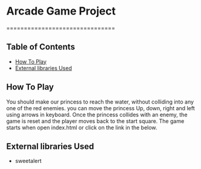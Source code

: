 # Arcade Game Project
===============================

## Table of Contents

* [How To Play](#HowToPlay)
* [External libraries Used](#ExternallibrariesUsed)

## How To Play
You should make our princess to reach the water, without colliding into any one of the red enemies. you can move the princess Up, down, right and left using arrows in keyboard. Once the princess collides with an enemy, the game is reset and the player moves back to the start square.
The game starts when open index.html or click on the link in the below.



## External libraries Used
- sweetalert
